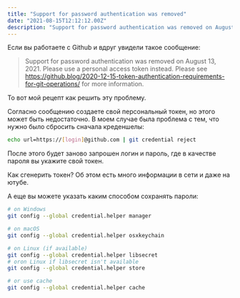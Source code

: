 ```yaml
---
title: "Support for password authentication was removed"
date: "2021-08-15T12:12:12.00Z"
description: "Support for password authentication was removed on August 13, 2021. Please use a personal access token instead"
---
```



Если вы работаете с Github и вдруг увидели такое сообщение:

> Support for password authentication was removed on August 13, 2021. Please use a personal access token instead.
Please see https://github.blog/2020-12-15-token-authentication-requirements-for-git-operations/ for more information.

То вот мой рецепт как решить эту проблему.

Согласно сообщению создаете свой персональный токен, но этого может быть недостаточно. В моем случае была проблема с тем, что нужно было сбросить сначала креденшелы:

```bash
echo url=https://[login]@github.com | git credential reject
```

После этого будет заново запрошен логин и пароль, где в качестве пароля вы укажите свой токен.

Как сгенерить токен? Об этом есть много информации в сети и даже на ютубе.

А еще вы можете указать каким способом сохранять пароли:


```bash
# on Windows
git config --global credential.helper manager

# on macOS
git config --global credential.helper osxkeychain

# on Linux (if available)
git config --global credential.helper libsecret
# oron Linux if libsecret isn't available
git config --global credential.helper store

# or use cache
git config --global credential.helper cache
```

